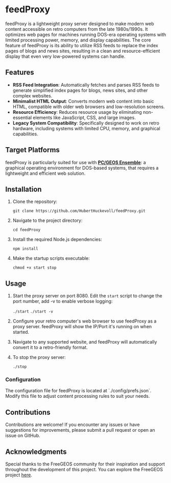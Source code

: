 # feedProxy

feedProxy is a lightweight proxy server designed to make modern web content accessible on retro computers from the late 1980s/1990s. It optimizes web pages for machines running DOS-era operating systems with limited processing power, memory, and display capabilities. The core feature of feedProxy is its ability to utilize RSS feeds to replace the index pages of blogs and news sites, resulting in a clean and resource-efficient display that even very low-powered systems can handle.

## Features

- **RSS Feed Integration**: Automatically fetches and parses RSS feeds to generate simplified index pages for blogs, news sites, and other complex websites.
- **Minimalist HTML Output**: Converts modern web content into basic HTML, compatible with older web browsers and low-resolution screens.
- **Resource Efficiency**: Reduces resource usage by eliminating non-essential elements like JavaScript, CSS, and large images.
- **Legacy System Compatibility**: Specifically designed to work on retro hardware, including systems with limited CPU, memory, and graphical capabilities.

## Target Platforms

feedProxy is particularly suited for use with [**PC/GEOS Ensemble**](https://github.com/bluewaysw/pcgeos): a graphical operating environment for DOS-based systems, that requires a lightweight and efficient web solution.

## Installation

1. Clone the repository:

   `git clone https://github.com/HubertHuckevoll/feedProxy.git`

2. Navigate to the project directory:

   `cd feedProxy`

3. Install the required Node.js dependencies:

   `npm install`

4. Make the startup scripts executable:

   `chmod +x start stop`

## Usage

1. Start the proxy server on port 8080. Edit the `start` script to change the port number, add -v to enable verbose logging:

   `./start`
   `./start -v`

2. Configure your retro computer's web browser to use feedProxy as a proxy server. feedProxy will show the IP/Port it's running on when started.

3. Navigate to any supported website, and feedProxy will automatically convert it to a retro-friendly format.

4. To stop the proxy server:

   `./stop`

### Configuration

The configuration file for feedProxy is located at \`./config/prefs.json\`. Modify this file to adjust content processing rules to suit your needs.

## Contributions

Contributions are welcome! If you encounter any issues or have suggestions for improvements, please submit a pull request or open an issue on GitHub.

## Acknowledgments

Special thanks to the FreeGEOS community for their inspiration and support throughout the development of this project. You can explore the FreeGEOS project [here](https://github.com/bluewaysw/pcgeos).
